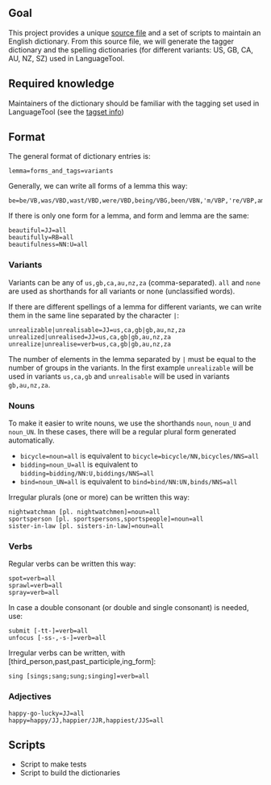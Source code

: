## Goal

This project provides a unique [source file](https://github.com/languagetool-org/english-pos-dict/blob/main/src-dict/src-clean.txt) and a set of scripts to maintain an English dictionary. From this source file, we will generate the tagger dictionary and the spelling dictionaries (for different variants: US, GB, CA, AU, NZ, SZ) used in LanguageTool. 

## Required knowledge

Maintainers of the dictionary should be familiar with the tagging set used in LanguageTool (see the [tagset info](https://github.com/languagetool-org/languagetool/blob/master/languagetool-language-modules/en/src/main/resources/org/languagetool/resource/en/tagset.txt))

## Format 

The general format of dictionary entries is:
```
lemma=forms_and_tags=variants
```

Generally, we can write all forms of a lemma this way:
```
be=be/VB,was/VBD,wast/VBD,were/VBD,being/VBG,been/VBN,'m/VBP,'re/VBP,am/VBP,are/VBP,'s/VBZ,is/VBZ=all
```
If there is only one form for a lemma, and form and lemma are the same:
```
beautiful=JJ=all
beautifully=RB=all
beautifulness=NN:U=all
```
### Variants
Variants can be any of `us,gb,ca,au,nz,za` (comma-separated). `all` and `none` are used as shorthands for all variants or none (unclassified words).

If there are different spellings of a lemma for different variants, we can write them in the same line separated by the character `|`:

```
unrealizable|unrealisable=JJ=us,ca,gb|gb,au,nz,za
unrealized|unrealised=JJ=us,ca,gb|gb,au,nz,za
unrealize|unrealise=verb=us,ca,gb|gb,au,nz,za
```
The number of elements in the lemma separated by `|` must be equal to the number of groups in the variants. In the first example `unrealizable` will be used in variants `us,ca,gb` and `unrealisable` will be used in variants `gb,au,nz,za`.

### Nouns
To make it easier to write nouns, we use the shorthands `noun`, `noun_U` and `noun_UN`. In these cases, there will be a regular plural form generated automatically.

* `bicycle=noun=all` is equivalent to `bicycle=bicycle/NN,bicycles/NNS=all`
* `bidding=noun_U=all` is equivalent to `bidding=bidding/NN:U,biddings/NNS=all`
* `bind=noun_UN=all` is equivalent to `bind=bind/NN:UN,binds/NNS=all`

Irregular plurals (one or more) can be written this way:
```
nightwatchman [pl. nightwatchmen]=noun=all
sportsperson [pl. sportspersons,sportspeople]=noun=all
sister-in-law [pl. sisters-in-law]=noun=all
```

### Verbs
Regular verbs can be written this way:
```
spot=verb=all
sprawl=verb=all
spray=verb=all
```
In case a double consonant (or double and single consonant) is needed, use:
```
submit [-tt-]=verb=all
unfocus [-ss-,-s-]=verb=all
```
Irregular verbs can be written, with [third_person,past,past_participle,ing_form]:
```
sing [sings;sang;sung;singing]=verb=all
```
### Adjectives

```
happy-go-lucky=JJ=all
happy=happy/JJ,happier/JJR,happiest/JJS=all
```

## Scripts
* Script to make tests
* Script to build the dictionaries

